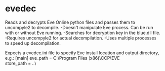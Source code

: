 evedec
======
Reads and decrypts Eve Online python files and passes them to uncompyle2 to decompile.
  -Doesn't manipulate Eve process. Can be run with or without Eve running.
  -Searches for decryption key in the blue.dll file.
  -Requires uncompyle2 for actual decompilation.
  -Uses multiple processes to speed up decompilation.

Expects a evedec.ini file to specify Eve install location and output directory, e.g.:
[main]
eve_path = C:\Program Files (x86)\CCP\EVE\
store_path = ..\
